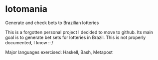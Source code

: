# lotomania
Generate and check bets to Brazilian lotteries

This is a forgotten personal project I decided to move to github.
Its main goal is to generate bet sets for lotteries in Brazil.
This is not properly documented, I know :-/

Major languages exercised: Haskell, Bash, Metapost
